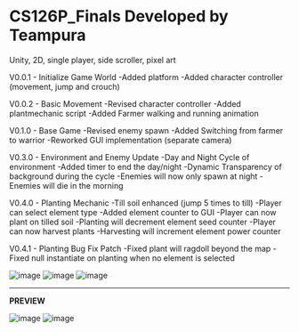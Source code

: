# CS126P_Finals Developed by Teampura
Unity, 2D, single player, side scroller, pixel art

V0.0.1 - Initialize Game World
-Added platform
-Added character controller (movement, jump and crouch)

V0.0.2 - Basic Movement
-Revised character controller
-Added plantmechanic script
-Added Farmer walking and running animation

V0.1.0 - Base Game
-Revised enemy spawn
-Added Switching from farmer to warrior
-Reworked GUI implementation (separate camera)

V0.3.0 - Environment and Enemy Update
-Day and Night Cycle of environment
-Added timer to end the day/night
-Dynamic Transparency of background during the cycle
-Enemies will now only spawn at night
-Enemies will die in the morning

V0.4.0 - Planting Mechanic
-Till soil enhanced (jump 5 times to till)
-Player can select element type
-Added element counter to GUI
-Player can now plant on tilled soil
-Planting will decrement element seed counter
-Player can now harvest plants
-Harvesting will increment element power counter

V0.4.1 - Planting Bug Fix Patch
-Fixed plant will ragdoll beyond the map
-Fixed null instantiate on planting when no element is selected

![image](https://user-images.githubusercontent.com/60991019/155971425-d8d2b8ba-dddb-420b-9d9d-7e8ba04024ef.png)
![image](https://user-images.githubusercontent.com/60991019/155971574-b3e3d94e-bd80-45a4-a511-aebdc76309f0.png)
![image](https://user-images.githubusercontent.com/60991019/155973125-1e32d453-bdd5-4b94-a9a8-f559a1880c2f.png)

---------------------------------------------------------------------------------------------------------------------------------------------------------------------------------
**PREVIEW**

![image](https://user-images.githubusercontent.com/60991019/155971898-6fc299f0-4810-4045-96b1-5db3545ed549.png)
![image](https://user-images.githubusercontent.com/60991019/155972841-a5fad98f-c053-4ebb-a1d7-20379f916c73.png)





